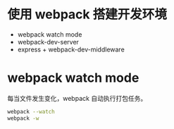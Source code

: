# 使用 webpack 搭建开发环境 

* webpack watch mode
* webpack-dev-server
* express + webpack-dev-middleware

# webpack watch mode

每当文件发生变化，webpack 自动执行打包任务。

```sh
webpack --watch
webpack -w
```
